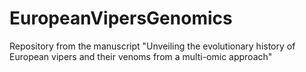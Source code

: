 # EuropeanVipersGenomics
Repository from the manuscript "Unveiling the evolutionary history of European vipers and their venoms from a multi-omic approach"
